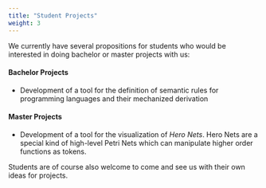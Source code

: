 ```yaml
---
title: "Student Projects"
weight: 3
---
```


We currently have several propositions for students who would be interested in doing bachelor or master projects with us:

#### Bachelor Projects

* Development of a tool for the definition of semantic rules for programming languages and their mechanized derivation 

#### Master Projects

* Development of a tool for the visualization of *Hero Nets*. Hero Nets are a special kind of high-level Petri Nets which can manipulate higher order functions as tokens.

Students are of course also welcome to come and see us with their own ideas for projects.
